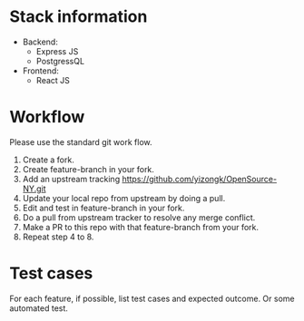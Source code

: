# Stack information
  * Backend:
    - Express JS
    - PostgressQL
  * Frontend:
    - React JS

# Workflow
  Please use the standard git work flow. 

  1. Create a fork.
  2. Create feature-branch in your fork.
  3. Add an upstream tracking https://github.com/yizongk/OpenSource-NY.git
  4. Update your local repo from upstream by doing a pull.
  5. Edit and test in feature-branch in your fork.
  6. Do a pull from upstream tracker to resolve any merge conflict.
  7. Make a PR to this repo with that feature-branch from your fork.
  8. Repeat step 4 to 8.

# Test cases
  For each feature, if possible, list test cases and expected outcome. Or some automated test.